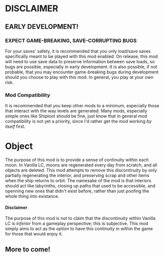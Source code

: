 # DISCLAIMER
## EARLY DEVELOPMENT!
### EXPECT GAME-BREAKING, SAVE-CORRUPTING BUGS

For your saves' safety, it is recommended that you only load/save saves specifically meant to be played with this mod enabled. On release, this mod will need to use save data to preserve information between save loads, so bugs are possible, especially in early development. It is also possible, if not probable, that you may encounter game-breaking bugs during development should you choose to play with this mod. In general, you play at your own risk. 

### Mod Compatibility
It is recommended that you keep other mods to a minimum, especially those that interact with the way levels are generated. Many mods, especially simple ones like Shiploot should be fine, just know that in general mod compatibility is not yet a priority, since I'd rather get the mod working *by itself* first. 

# Object
The purpose of this mod is to provide a sense of continuity within each moon. In Vanilla LC, moons are regenerated every day from scratch, and all objects are deleted. This mod attempts to remove this discontinuity by only partially regenerating the interior, and preserving scrap and other items when the ship returns to orbit. The namesake of the mod is that interiors should act like labyrinths, closing up paths that used to be accessible, and openning new ones that didn't exist before, rather than just poofing the whole thing into existance. 

#### Disclaimer
The purpose of this mod is not to claim that the discontinuity within Vanilla LC is *inferior* from a gameplay perspective; this is subjective. This mod simply aims to act as the *option* to have this continuity in within the game for those that would enjoy it. 


## More to come!